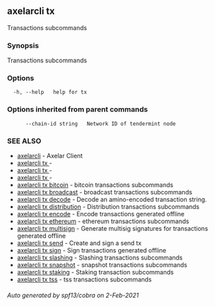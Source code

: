 ## axelarcli tx

Transactions subcommands

### Synopsis

Transactions subcommands

### Options

```
  -h, --help   help for tx
```

### Options inherited from parent commands

```
      --chain-id string   Network ID of tendermint node
```

### SEE ALSO

- [axelarcli](axelarcli.md)	 - Axelar Client
- [axelarcli tx ](axelarcli_tx_.md)	 -
- [axelarcli tx ](axelarcli_tx_.md)	 -
- [axelarcli tx ](axelarcli_tx_.md)	 -
- [axelarcli tx bitcoin](axelarcli_tx_bitcoin.md)	 - bitcoin transactions subcommands
- [axelarcli tx broadcast](axelarcli_tx_broadcast.md)	 - broadcast transactions subcommands
- [axelarcli tx decode](axelarcli_tx_decode.md)	 - Decode an amino-encoded transaction string.
- [axelarcli tx distribution](axelarcli_tx_distribution.md)	 - Distribution transactions subcommands
- [axelarcli tx encode](axelarcli_tx_encode.md)	 - Encode transactions generated offline
- [axelarcli tx ethereum](axelarcli_tx_ethereum.md)	 - ethereum transactions subcommands
- [axelarcli tx multisign](axelarcli_tx_multisign.md)	 - Generate multisig signatures for transactions generated offline
- [axelarcli tx send](axelarcli_tx_send.md)	 - Create and sign a send tx
- [axelarcli tx sign](axelarcli_tx_sign.md)	 - Sign transactions generated offline
- [axelarcli tx slashing](axelarcli_tx_slashing.md)	 - Slashing transactions subcommands
- [axelarcli tx snapshot](axelarcli_tx_snapshot.md)	 - snapshot transactions subcommands
- [axelarcli tx staking](axelarcli_tx_staking.md)	 - Staking transaction subcommands
- [axelarcli tx tss](axelarcli_tx_tss.md)	 - tss transactions subcommands

###### Auto generated by spf13/cobra on 2-Feb-2021

